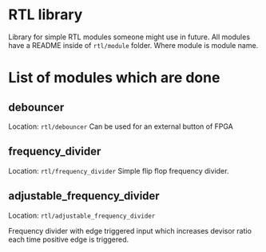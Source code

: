 # RTL library
Library for simple RTL modules someone might use in future. All modules have a README inside of `rtl/module` folder. Where module is module name.


# List of modules which are done


## debouncer
Location: `rtl/debouncer`
Can be used for an external button of FPGA

## frequency_divider
Location: `rtl/frequency_divider`
Simple flip flop frequency divider.

## adjustable_frequency_divider
Location: `rtl/adjustable_frequency_divider`

Frequency divider with edge triggered input which increases devisor ratio each time positive edge is triggered.